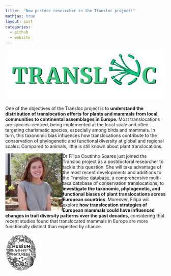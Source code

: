```yaml
---
title:  "New postdoc researcher in the Transloc project!"
mathjax: true
layout: post
categories: 
  - github
  - website
---
```


[![TransLoc Database](../assets/images/transloc.png)](http://translocations.in2p3.fr/index.php)

One of the objectives of the Transloc project is to **understand the distribution of translocation efforts for plants and mammals from local communities to continental assemblages in Europe**. Most translocations are species-centred, being implemented at the local scale and often targeting charismatic species, especially among birds and mammals. In turn, this taxonomic bias influences how translocations contribute to the conservation of phylogenetic and functional diversity at global and regional scales. Compared to animals, little is still known about plant translocations.

<img align="left" width="180" height="180" src="https://raw.githubusercontent.com/ConservationTranslocation/images/main/transloc/FilipaCSoares_photo.jpg"> Dr Filipa Coutinho Soares just joined the Transloc project as a postdoctoral researcher to tackle this question. She will take advantage of the most recent developments and additions to the Transloc [database](http://translocations.in2p3.fr/), a comprehensive multi-taxa database of conservation translocations, to **investigate the taxonomic, phylogenetic, and functional biases of plant translocations across European countries**. Moreover, Filipa will explore **how translocation strategies of European mammals could have influenced changes in trait diversity patterns over the past decades**, considering that recent studies found that translocated mammals in Europe are more functionally distinct than expected by chance.

<img align="left" width="100" height="120" src="https://raw.githubusercontent.com/ConservationTranslocation/images/main/transloc/MNHNlogo.jpg">
